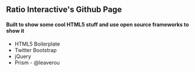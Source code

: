 ## Ratio Interactive's Github Page
#### Built to show some cool HTML5 stuff and use open source frameworks to show it
 - HTML5 Boilerplate
 - Twitter Bootstrap
 - jQuery
 - Prism - @leaverou
